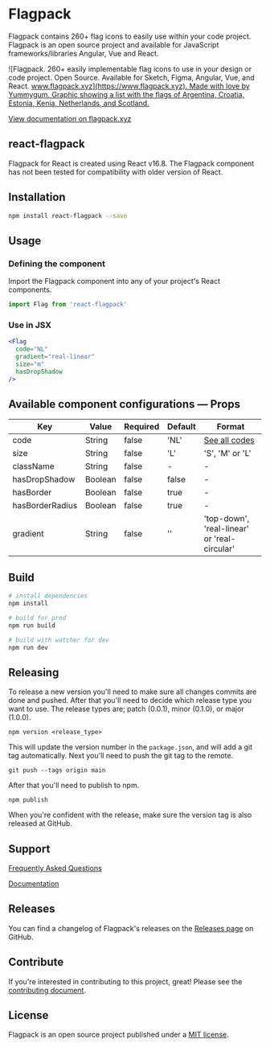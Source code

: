 # Flagpack

Flagpack contains 260+ flag icons to easily use within your code project. Flagpack is an open source project and available for JavaScript frameworks/libraries Angular, Vue and React.

![Flagpack. 260+ easily implementable flag icons to use in your design or code project. Open Source. Available for Sketch, Figma, Angular, Vue, and React. [www.flagpack.xyz](https://www.flagpack.xyz). Made with love by Yummygum. Graphic showing a list with the flags of Argentina, Croatia, Estonia, Kenia, Netherlands, and Scotland.](https://flagpack.xyz/meta-image.png)

[View documentation on flagpack.xyz](https://flagpack.xyz/docs/)

## react-flagpack
Flagpack for React is created using React v16.8. The Flagpack component has not been tested for compatibility with older version of React.

## Installation

```bash
npm install react-flagpack --save
```

## Usage

### Defining the component
Import the Flagpack component into any of your project's React components.
```js
import Flag from 'react-flagpack'
```

### Use in JSX
```jsx
<Flag
  code="NL"
  gradient="real-linear"
  size="m"
  hasDropShadow
/>
```

## Available component configurations — Props

| Key   | Value   | Required | Default | Format |
|-------|-------|------|------|------|
| code |  String | false | 'NL' | [See all codes](https://flagpack.xyz/docs/flag-index/) |
| size |  String | false | 'L' | 'S', 'M' or 'L' |
| className |  String | false | - | - |
| hasDropShadow |  Boolean | false | false | - |
| hasBorder |  Boolean | false | true | - |
| hasBorderRadius | Boolean | false | true | - |
| gradient |  String | false | '' | 'top-down', 'real-linear' or 'real-circular' |


## Build
```bash
# install dependencies
npm install

# build for prod
npm run build

# build with watcher for dev
npm run dev
```

## Releasing
To release a new version you'll need to make sure all changes commits are done and pushed. After that you'll need to decide which release type you want to use. The release types are; patch (0.0.1), minor (0.1.0), or major (1.0.0).
```
npm version <release_type>
```
This will update the version number in the `package.json`, and will add a git tag automatically. Next you'll need to push the git tag to the remote.
```
git push --tags origin main
```
After that you'll need to publish to npm.
```
npm publish
```

When you're confident with the release, make sure the version tag is also released at GitHub.

## Support

[Frequently Asked Questions](https://flagpack.xyz/support/)

[Documentation](https://flagpack.xyz/docs/)

## Releases

You can find a changelog of Flagpack's releases on the [Releases page](https://github.com/Yummygum/react-flagpack/releases) on GitHub.

## Contribute

If you're interested in contributing to this project, great! Please see the [contributing document](CONTRIBUTING.md).

## License

Flagpack is an open source project published under a [MIT license](LICENSE).
